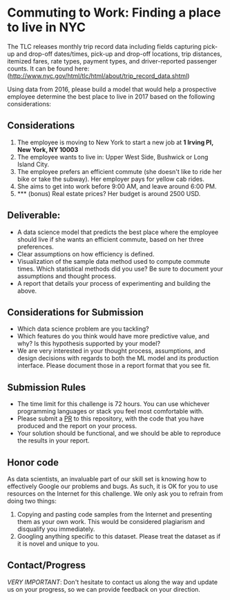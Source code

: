 # Commuting to Work: Finding a place to live in NYC

The TLC releases monthly trip record data including fields capturing pick-up and drop-off dates/times, pick-up and drop-off locations, trip distances, itemized fares, rate types, payment types, and driver-reported passenger counts. It can be found here: (http://www.nyc.gov/html/tlc/html/about/trip_record_data.shtml)

Using data from 2016, please build a model that would help a prospective employee determine the best place to live in 2017 based on the following considerations:

## Considerations

1. The employee is moving to New York to start a new job at **1 Irving Pl, New York, NY 10003**
2. The employee wants to live in: Upper West Side, Bushwick or Long Island City. 
2. The employee prefers an efficient commute (she doesn't like to ride her bike or take the subway). Her employer pays for yellow cab rides.
3. She aims to get into work before 9:00 AM, and leave around 6:00 PM.
4. *** (bonus) Real estate prices? Her budget is around 2500 USD.


## Deliverable:

- A data science model that predicts the best place where the employee should live if she wants an efficient commute, based on her three preferences.
- Clear assumptions on how efficiency is defined.
- Visualization of the sample data method used to compute commute times. Which statistical methods did you use? Be sure to document your assumptions and thought process.
- A report that details your process of experimenting and building the above.

## Considerations for Submission

- Which data science problem are you tackling?
- Which features do you think would have more predictive value, and why? Is this hypothesis supported by your model?
- We are very interested in your thought process, assumptions, and design decisions with regards to both the ML model and its production interface. Please document those in a report format that you see fit.


## Submission Rules

- The time limit for this challenge is 72 hours. You can use whichever programming languages or stack you feel most comfortable with.
- Please submit a [PR](https://help.github.com/articles/about-pull-requests/) to this repository, with the code that you have produced and the report on your process.
- Your solution should be functional, and we should be able to reproduce the results in your report.

## Honor code

As data scientists, an invaluable part of our skill set is knowing how to effectively Google our problems and bugs. As such, it is OK for you to use resources on the Internet for this challenge. We only ask you to refrain from doing two things:

1. Copying and pasting code samples from the Internet and presenting them as your own work. This would be considered plagiarism and disqualify you immediately.
2. Googling anything specific to this dataset. Please treat the dataset as if it is novel and unique to you.

## Contact/Progress

*VERY IMPORTANT*: Don't hesitate to contact us along the way and update us on your progress, so we can provide feedback on your direction.
